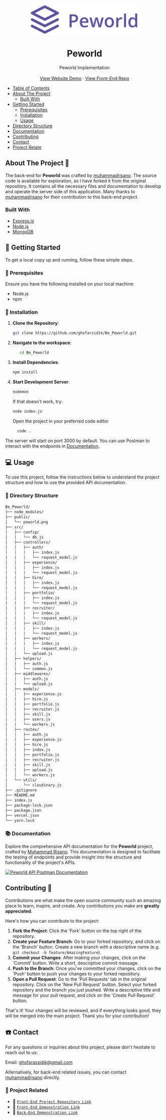 <div align="center">
  <a href="https://github.com/ghofarsidik/Be_Peworld.git">
      <img src="https://github.com/ghofarsidik/Peworld/blob/65f3d7f14e2bc24f66753f9b14f50830ce7c0f2c/src/components/images/logo/logo.png" width="350"/>
  </a>

  <h1 align="center">Peworld</h1>

  <p align="center">
     Peworld Implementation
    <br />
    <br />
    <a href="https://peword-ags.netlify.app/" target="_blank">View Website Demo</a>
    ·
     <a href="https://github.com/ghofarsidik/Peworld" target="_blank">View Front-End Repo</a>
  </p>
</div>

- [Table of Contents](#table-of-contents)
- [About The Project](#about-the-project-)
  - [Built With](#built-with)
- [Getting Started](#-getting-started)
  - [Prerequisites](#-prerequisites)
  - [Installation](#-installation)
  - [Usage](#-usage)
- [Directory Structure](#-directory-structure)
- [Documentation](#-documentation)
- [Contributing](#contributing-)
- [Contact](#️-contact)
- [Project Relate](#-project-related)




## About The Project 🍴

The back-end for **Peworld** was crafted by [muhammadrisano](https://github.com/muhammadrisano). The source code is available for exploration, as I have forked it from the original repository. It contains all the necessary files and documentation to develop and operate the server side of this application. Many thanks to [muhammadrisano](https://github.com/muhammadrisano) for their contribution to this back-end project.

### Built With

- [Express.js](https://expressjs.com/)
- [Node.js](https://nodejs.org/en)
- [MongoDB](https://www.mongodb.com/)


## 🚀 Getting Started

To get a local copy up and running, follow these simple steps.

### 🔄 Prerequisites

Ensure you have the following installed on your local machine:

- Node.js
- npm

### 🚀 Installation

1. **Clone the Repository**: 
   ```bash
   git clone https://github.com/ghofarsidik/Be_Peworld.git
   ```

2. **Navigate to the workspace**:
   ```sh
      cd Be_Peworld
   ```

3. **Install Dependencies**:
   ```bash
   npm install
   ```

4. **Start Development Server**:
   ```bash
   nodemon
   ```
   If that doesn't work, try:
   ```bash
   node index.js
   ```

    Open the project in your preferred code editor

    ```sh
      code .
    ```


The server will start on port 3000 by default. You can use Postman to interact with the endpoints in [Documentation](#-documentation).

## 💻 Usage

To use this project, follow the instructions below to understand the project structure and how to use the provided API documentation.

### 📂 Directory Structure

```
Be_Peworld/
├── node_modules/
├── public/
│   └── peworld.png
├── src/
│   ├── config/
│   │   └── db.js
│   ├── controllers/
│   │   ├── auth/
│   │   |   ├── index.js
|   |   |   └── request_model.js
│   │   ├── experience/
│   │   |   ├── index.js
|   |   |   └── request_model.js
│   │   ├── hire/
│   │   |   ├── index.js
|   |   |   └── request_model.js
│   │   ├── portfolio/
│   │   |   ├── index.js
|   |   |   └── request_model.js
│   │   ├── recruiter/
│   │   |   ├── index.js
|   |   |   └── request_model.js
│   │   ├── skill/
│   │   |   ├── index.js
|   |   |   └── request_model.js
│   │   ├── workers/
│   │   |   ├── index.js
|   |   |   └── request_model.js
│   │   └── upload.js
│   ├── helpers/
│   │   ├── auth.js
│   │   └── common.js
│   ├── middlewares/
│   │   ├── auth.js
│   │   └── upload.js
│   ├── models/
│   │   ├── experience.js
│   │   ├── hire.js
│   │   ├── portfolio.js
│   │   ├── recruiter.js
│   │   ├── skill.js
│   │   ├── users.js
│   │   └── workers.js
│   ├── routes/
│   │   ├── auth.js
│   │   ├── experience.js
│   │   ├── hire.js
│   │   ├── index.js
│   │   ├── portfolio.js
│   │   ├── recruiter.js
│   │   ├── skill.js
│   │   ├── upload.js
│   │   └── workers.js
│   └── utils/
│       └── cloudinary.js
├── .gitignore
├── README.md
├── index.js
├── package-lock.json
├── package.json
├── vercel.json
└── yarn.lock
```

### 📚 Documentation

Explore the comprehensive API documentation for the **Peworld** project, crafted by [Muhammad Risano](https://github.com/muhammadrisano). This documentation is designed to facilitate the testing of endpoints and provide insight into the structure and functionality of the project's APIs.

[![Peworld API Postman Documentation](https://run.pstmn.io/button.svg)](https://documenter.getpostman.com/view/34293182/2sA3e2f9TH)

## Contributing 🤝

Contributions are what make the open source community such an amazing place to learn, inspire, and create. Any contributions you make are **greatly appreciated**.

Here's how you can contribute to the project:

1. **Fork the Project**: Click the 'Fork' button on the top right of the repository.
2. **Create your Feature Branch**: Go to your forked repository, and click on the 'Branch' button. Create a new branch with a descriptive name (e.g. `git checkout -b feature/AmazingFeature`).
3. **Commit your Changes**: After making your changes, click on the 'Commit' button. Write a short, descriptive commit message.
4. **Push to the Branch**: Once you've committed your changes, click on the 'Push' button to push your changes to your forked repository.
5. **Open a Pull Request**: Go to the 'Pull Requests' tab in the original repository. Click on the 'New Pull Request' button. Select your forked repository and the branch you just pushed. Write a descriptive title and message for your pull request, and click on the 'Create Pull Request' button.

That's it! Your changes will be reviewed, and if everything looks good, they will be merged into the main project. Thank you for your contribution!

## ☎️ Contact
For any questions or inquiries about this project, please don't hesitate to reach out to us:

Email: ghofarassidik@gmail.com

Alternatively, for back-end related issues, you can contact [muhammadrisano](https://github.com/muhammadrisano) directly.

### 📂 Project Related

- 🚀 [`Front-End Project Repository Link`](https://github.com/ghofarsidik/Peworld.git)
- 🚀 [`Front-End Demonstration Link`](https://peword-ags.netlify.app)
- 🚀 [`Back-End Demonstration Link`]( https://fwm17-be-peword.vercel.app/v1/workers)